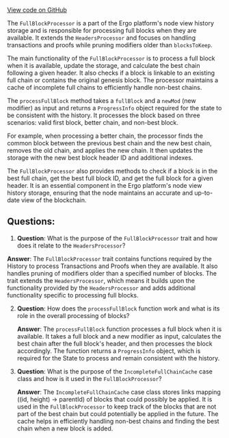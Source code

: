 [View code on GitHub](https://github.com/ergoplatform/ergo/src/main/scala/org/ergoplatform/nodeView/history/storage/modifierprocessors/FullBlockProcessor.scala)

The `FullBlockProcessor` is a part of the Ergo platform's node view history storage and is responsible for processing full blocks when they are available. It extends the `HeadersProcessor` and focuses on handling transactions and proofs while pruning modifiers older than `blocksToKeep`.

The main functionality of the `FullBlockProcessor` is to process a full block when it is available, update the storage, and calculate the best chain following a given header. It also checks if a block is linkable to an existing full chain or contains the original genesis block. The processor maintains a cache of incomplete full chains to efficiently handle non-best chains.

The `processFullBlock` method takes a `fullBlock` and a `newMod` (new modifier) as input and returns a `ProgressInfo` object required for the state to be consistent with the history. It processes the block based on three scenarios: valid first block, better chain, and non-best block.

For example, when processing a better chain, the processor finds the common block between the previous best chain and the new best chain, removes the old chain, and applies the new chain. It then updates the storage with the new best block header ID and additional indexes.

The `FullBlockProcessor` also provides methods to check if a block is in the best full chain, get the best full block ID, and get the full block for a given header. It is an essential component in the Ergo platform's node view history storage, ensuring that the node maintains an accurate and up-to-date view of the blockchain.
## Questions: 
 1. **Question**: What is the purpose of the `FullBlockProcessor` trait and how does it relate to the `HeadersProcessor`?
   
   **Answer**: The `FullBlockProcessor` trait contains functions required by the History to process Transactions and Proofs when they are available. It also handles pruning of modifiers older than a specified number of blocks. The trait extends the `HeadersProcessor`, which means it builds upon the functionality provided by the `HeadersProcessor` and adds additional functionality specific to processing full blocks.

2. **Question**: How does the `processFullBlock` function work and what is its role in the overall processing of blocks?

   **Answer**: The `processFullBlock` function processes a full block when it is available. It takes a full block and a new modifier as input, calculates the best chain after the full block's header, and then processes the block accordingly. The function returns a `ProgressInfo` object, which is required for the State to process and remain consistent with the history.

3. **Question**: What is the purpose of the `IncompleteFullChainCache` case class and how is it used in the `FullBlockProcessor`?

   **Answer**: The `IncompleteFullChainCache` case class stores links mapping ((id, height) -> parentId) of blocks that could possibly be applied. It is used in the `FullBlockProcessor` to keep track of the blocks that are not part of the best chain but could potentially be applied in the future. The cache helps in efficiently handling non-best chains and finding the best chain when a new block is added.